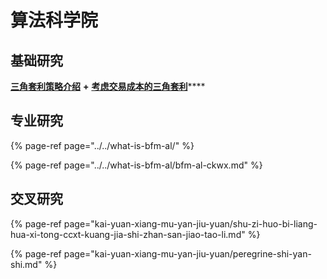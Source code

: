 # 算法科学院

## 基础研究

[**三角套利策略介绍**](https://mp.weixin.qq.com/s/G5t7TyIyrH40Kl55feTDIw) **+** [**考虑交易成本的三角套利**](https://www.jianshu.com/p/e50a52312a47)\*\*\*\*

## 专业研究

{% page-ref page="../../what-is-bfm-al/" %}

{% page-ref page="../../what-is-bfm-al/bfm-al-ckwx.md" %}

## 交叉研究

{% page-ref page="kai-yuan-xiang-mu-yan-jiu-yuan/shu-zi-huo-bi-liang-hua-xi-tong-ccxt-kuang-jia-shi-zhan-san-jiao-tao-li.md" %}

{% page-ref page="kai-yuan-xiang-mu-yan-jiu-yuan/peregrine-shi-yan-shi.md" %}


